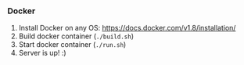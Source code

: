 ### Docker

1. Install Docker on any OS: https://docs.docker.com/v1.8/installation/
2. Build docker container (`./build.sh`)
3. Start docker container (`./run.sh`)
4. Server is up! :)